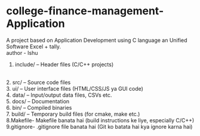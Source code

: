 # college-finance-management-Application
A project based on Application Development using C language an Unified Software Excel + tally.
<br>
author - Ishu 
<br>
1. include/ – Header files (C/C++ projects)
<br>
2. src/ – Source code files
<br>
3. ui/ – User interface files (HTML/CSS/JS ya GUI code)
<br>
4. data/ – Input/output data files, CSVs etc.
<br>
5. docs/ – Documentation
<br>
6. bin/ – Compiled binaries
<br>
7. build/ – Temporary build files (for cmake, make etc.)
<br>
8.Makefile-	Makefile banata hai (build instructions ke liye, especially C/C++)
<br>
9.gitignore- .gitignore file banata hai (Git ko batata hai kya ignore karna hai)
